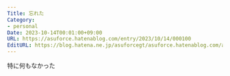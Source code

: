 ```yaml
---
Title: 忘れた
Category:
- personal
Date: 2023-10-14T00:01:00+09:00
URL: https://asuforce.hatenablog.com/entry/2023/10/14/000100
EditURL: https://blog.hatena.ne.jp/asuforcegt/asuforce.hatenablog.com/atom/entry/6801883189051064298
---
```


特に何もなかった
